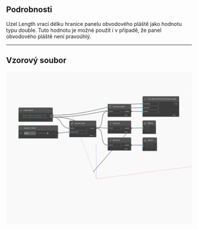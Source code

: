 ## Podrobnosti
Uzel Length vrací délku hranice panelu obvodového pláště jako hodnotu typu double. Tuto hodnotu je možné použít i v případě, že panel obvodového pláště není pravoúhlý.
___
## Vzorový soubor

![Length](./Autodesk.DesignScript.Geometry.Vector.Length_img.jpg)

